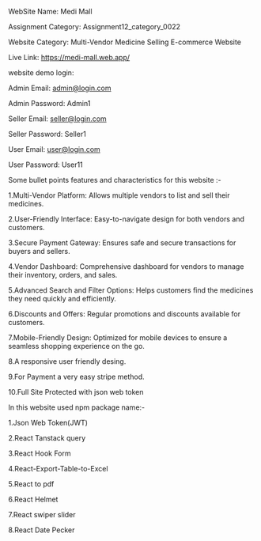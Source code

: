 WebSite Name: Medi Mall

Assignment Category: Assignment12_category_0022 

Website Category: Multi-Vendor Medicine Selling E-commerce Website


Live Link: https://medi-mall.web.app/

website demo login:

Admin Email: admin@login.com

Admin Password: Admin1

Seller Email: seller@login.com

Seller Password: Seller1

User Email: user@login.com

User Password: User11


Some bullet points features and characteristics for this website :-

1.Multi-Vendor Platform: Allows multiple vendors to list and sell their medicines.

2.User-Friendly Interface: Easy-to-navigate design for both vendors and customers.

3.Secure Payment Gateway: Ensures safe and secure transactions for buyers and sellers.

4.Vendor Dashboard: Comprehensive dashboard for vendors to manage their inventory, orders, and sales.

5.Advanced Search and Filter Options: Helps customers find the medicines they need quickly and efficiently.

6.Discounts and Offers: Regular promotions and discounts available for customers.

7.Mobile-Friendly Design: Optimized for mobile devices to ensure a seamless shopping experience on the go.

8.A responsive user friendly desing.

9.For Payment a very easy stripe method.

10.Full Site Protected with json web token

In this website used npm package name:-

1.Json Web Token(JWT)

2.React Tanstack query

3.React Hook Form

4.React-Export-Table-to-Excel

5.React to pdf

6.React Helmet

7.React swiper slider

8.React Date Pecker